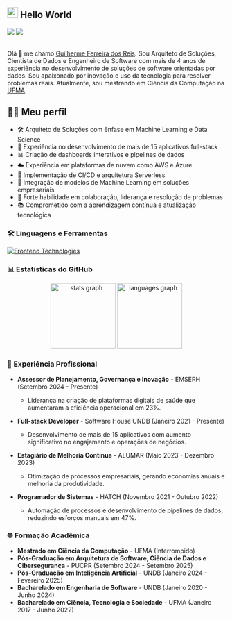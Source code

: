 ## <img src="https://media.giphy.com/media/hvRJCLFzcasrR4ia7z/giphy.gif" width="25"> Hello World

<div> 
  <a href="https://www.linkedin.com/in/guilhermereis-dev/" target="_blank"><img src="https://img.shields.io/badge/-LinkedIn-%230077B5?style=for-the-badge&logo=linkedin&logoColor=white" target="_blank"></a>
  <a href="mailto:guilhermereisefr@gmail.com"><img src="https://img.shields.io/badge/-Gmail-d00000?style=for-the-badge&logo=gmail&logoColor=white" target="_blank"></a>
</div>
&nbsp;

Olá 🖖 me chamo [Guilherme Ferreira dos Reis](https://www.linkedin.com/in/guilhermereis-dev/). Sou Arquiteto de Soluções, Cientista de Dados e Engenheiro de Software com mais de 4 anos de experiência no desenvolvimento de soluções de software orientadas por dados. Sou apaixonado por inovação e uso da tecnologia para resolver problemas reais. Atualmente, sou mestrando em Ciência da Computação na [UFMA](https://portalpadrao.ufma.br/).

## 👨‍🚀 Meu perfil

- 🛠️ Arquiteto de Soluções com ênfase em Machine Learning e Data Science
- 🚀 Experiência no desenvolvimento de mais de 15 aplicativos full-stack
- 📊 Criação de dashboards interativos e pipelines de dados
- ☁️ Experiência em plataformas de nuvem como AWS e Azure
- 🔄 Implementação de CI/CD e arquitetura Serverless
- 🤖 Integração de modelos de Machine Learning em soluções empresariais
- 💬 Forte habilidade em colaboração, liderança e resolução de problemas
- 📚 Comprometido com a aprendizagem contínua e atualização tecnológica

### 🛠️ Linguagens e Ferramentas

[![Frontend Technologies](https://skillicons.dev/icons?i=js,html,css,react,nodejs,php,python,java,ruby,typescript,django,flask,rails,laravel,spring,postgres,aws,gcp,azure,docker,kubernetes,tensorflow,pytorch,scikitlearn)](https://skillicons.dev)

### 📊 Estatísticas do GitHub

<div align="center">
  <img src="https://github-readme-stats.vercel.app/api?username=guilh3rme&hide_title=false&hide_rank=false&show_icons=true&include_all_commits=true&count_private=true&disable_animations=false&theme=dracula&locale=en&hide_border=false" height="150" alt="stats graph"  />
  <img src="https://github-readme-stats.vercel.app/api/top-langs?username=guilh3rme&locale=en&hide_title=false&layout=compact&card_width=320&langs_count=5&theme=dracula&hide_border=false" height="150" alt="languages graph"  />
</div>

### 🚀 Experiência Profissional

- **Assessor de Planejamento, Governança e Inovação** - EMSERH (Setembro 2024 - Presente)
  - Liderança na criação de plataformas digitais de saúde que aumentaram a eficiência operacional em 23%.

- **Full-stack Developer** - Software House UNDB (Janeiro 2021 - Presente)
  - Desenvolvimento de mais de 15 aplicativos com aumento significativo no engajamento e operações de negócios.

- **Estagiário de Melhoria Contínua** - ALUMAR (Maio 2023 - Dezembro 2023)
  - Otimização de processos empresariais, gerando economias anuais e melhoria da produtividade.

- **Programador de Sistemas** - HATCH (Novembro 2021 - Outubro 2022)
  - Automação de processos e desenvolvimento de pipelines de dados, reduzindo esforços manuais em 47%.

### 🌐 Formação Acadêmica

- **Mestrado em Ciência da Computação** - UFMA (Interrompido)
- **Pós-Graduação em Arquitetura de Software, Ciência de Dados e Cibersegurança** - PUCPR (Setembro 2024 - Setembro 2025)
- **Pós-Graduação em Inteligência Artificial** - UNDB (Janeiro 2024 - Fevereiro 2025)
- **Bacharelado em Engenharia de Software** - UNDB (Janeiro 2020 - Junho 2024)
- **Bacharelado em Ciência, Tecnologia e Sociedade** - UFMA (Janeiro 2017 - Junho 2022)
